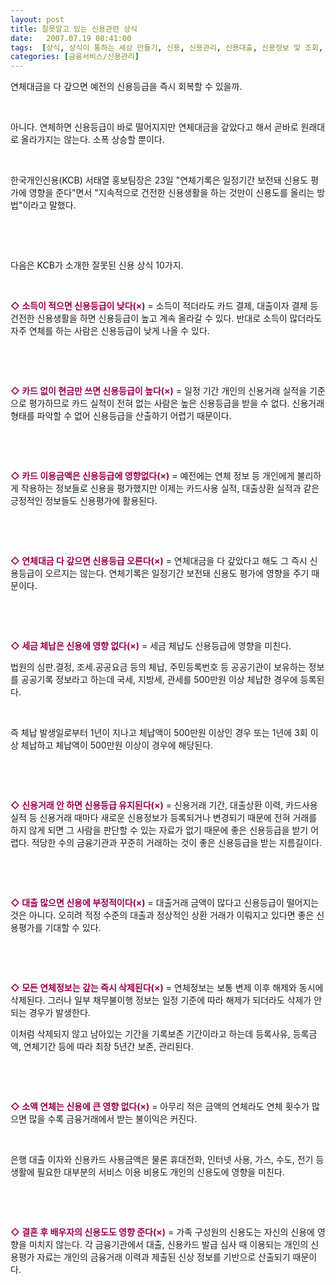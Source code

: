 ```yaml
---
layout: post
title: 잘못알고 있는 신용관련 상식
date:   2007.07.19 08:41:00
tags:  [상식, 상식이 통하는 세상 만들기, 신용, 신용관리, 신용대출, 신용정보 및 조회, 신용정보및조회, 신용조회]
categories: [금융서비스/신용관리]
---
```



<p>연체대금을 다 갚으면 예전의 신용등급을 즉시 회복할 수 있을까. </p><p>&nbsp;</p><p>아니다. 연체하면 신용등급이 바로 떨어지지만 연체대금을 갚았다고 해서 곧바로 원래대로 올라가지는 않는다. 소폭 상승할 뿐이다.</p><p><br></p><p>한국개인신용(KCB) 서태열 홍보팀장은 23일 "연체기록은 일정기간 보전돼 신용도 평가에 영향을 준다"면서 "지속적으로 건전한 신용생활을 하는 것만이 신용도를 올리는 방법"이라고 말했다.</p><p><br></p><p><span>​</span><br></p><p>다음은 KCB가 소개한 잘못된 신용 상식 10가지.</p><p><br></p><p><span style="color: rgb(155, 1, 79);"><strong>◇ 소득이 적으면 신용등급이 낮다(×)</strong></span> = 소득이 적더라도 카드 결제, 대출이자 결제 등 건전한 신용생활을 하면 신용등급이 높고 계속 올라갈 수 있다. 반대로 소득이 많더라도 자주 연체를 하는 사람은 신용등급이 낮게 나올 수 있다.</p><p><br></p><p><span>​</span><br></p><p><span style="color: rgb(155, 1, 79);"><strong>◇ 카드 없이 현금만 쓰면 신용등급이 높다(×)</strong></span> = 일정 기간 개인의 신용거래 실적을 기준으로 평가하므로 카드 실적이 전혀 없는 사람은 높은 신용등급을 받을 수 없다. 신용거래 형태를 파악할 수 없어 신용등급을 산출하기 어렵기 때문이다.</p><p><br></p><p><span>​</span><br></p><p><span style="color: rgb(155, 1, 79);"><strong>◇ 카드 이용금액은 신용등급에 영향없다(×)</strong></span> = 예전에는 연체 정보 등 개인에게 불리하게 작용하는 정보들로 신용을 평가했지만 이제는 카드사용 실적, 대출상환 실적과 같은 긍정적인 정보들도 신용평가에 활용된다.</p><p><br></p><p><span>​</span><br></p><p><span style="color: rgb(155, 1, 79);"><strong>◇ 연체대금 다 갚으면 신용등급 오른다(×)</strong></span> = 연체대금을 다 갚았다고 해도 그 즉시 신용등급이 오르지는 않는다. 연체기록은 일정기간 보전돼 신용도 평가에 영향을 주기 때문이다.</p><p><br></p><p><span>​</span><br></p><p><span style="color: rgb(155, 1, 79);"><strong>◇ 세금 체납은 신용에 영향 없다(×)</strong></span> = 세금 체납도 신용등급에 영향을 미친다.</p><p>법원의 심판.결정, 조세.공공요금 등의 체납, 주민등록번호 등 공공기관이 보유하는 정보를 공공기록 정보라고 하는데 국세, 지방세, 관세를 500만원 이상 체납한 경우에 등록된다.</p><p><br></p><p>즉 체납 발생일로부터 1년이 지나고 체납액이 500만원 이상인 경우 또는 1년에 3회 이상 체납하고 체납액이 500만원 이상이 경우에 해당된다.</p><p><br></p><p><br></p><p><span style="color: rgb(155, 1, 79);"><strong>◇ 신용거래 안 하면 신용등급 유지된다(×)</strong></span> = 신용거래 기간, 대출상환 이력, 카드사용실적 등 신용거래 때마다 새로운 신용정보가 등록되거나 변경되기 때문에 전혀 거래를 하지 않게 되면 그 사람을 판단할 수 있는 자료가 없기 때문에 좋은 신용등급을 받기 어렵다. 적당한 수의 금융기관과 꾸준히 거래하는 것이 좋은 신용등급을 받는 지름길이다.</p><p><br></p><p><span>​</span><br></p><p><span style="color: rgb(155, 1, 79);"><strong>◇ 대출 많으면 신용에 부정적이다(×)</strong></span> = 대출거래 금액이 많다고 신용등급이 떨어지는 것은 아니다. 오히려 적정 수준의 대출과 정상적인 상환 거래가 이뤄지고 있다면 좋은 신용평가를 기대할 수 있다.</p><p><br></p><p><span>​</span><br></p><p><span style="color: rgb(155, 1, 79);"><strong>◇ 모든 연체정보는 갚는 즉시 삭제된다(×)</strong></span> = 연체정보는 보통 변제 이후 해제와 동시에 삭제된다. 그러나 일부 채무불이행 정보는 일정 기준에 따라 해제가 되더라도 삭제가 안 되는 경우가 발생한다.</p><p>이처럼 삭제되지 않고 남아있는 기간을 기록보존 기간이라고 하는데 등록사유, 등록금액, 연체기간 등에 따라 최장 5년간 보존, 관리된다.</p><p><br></p><p><span>​</span><br></p><p><span style="color: rgb(155, 1, 79);"><strong>◇ 소액 연체는 신용에 큰 영향 없다(×)</strong></span> = 아무리 적은 금액의 연체라도 연체 횟수가 많으면 많을 수록 금융거래에서 받는 불이익은 커진다.</p><p><br></p><p>은행 대출 이자와 신용카드 사용금액은 물론 휴대전화, 인터넷 사용, 가스, 수도, 전기 등 생활에 필요한 대부분의 서비스 이용 비용도 개인의 신용도에 영향을 미친다.</p><p><br></p><p><br></p><p><span style="color: rgb(155, 1, 79);"><strong>◇ 결혼 후 배우자의 신용도도 영향 준다(×)</strong></span> = 가족 구성원의 신용도는 자신의 신용에 영향을 미치지 않는다. 각 금융기관에서 대출, 신용카드 발급 심사 때 이용되는 개인의 신용평가 자료는 개인의 금융거래 이력과 제출된 신상 정보를 기반으로 산출되기 때문이다.</p><p><br></p>